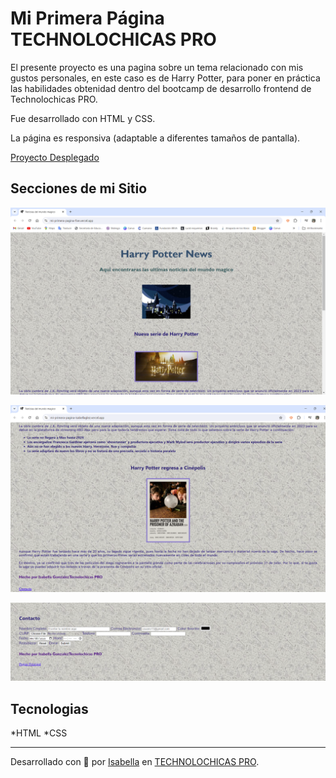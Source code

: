 #  Mi Primera Página TECHNOLOCHICAS PRO

El presente proyecto es una pagina sobre un tema relacionado con mis gustos personales, en este caso es de Harry Potter, para poner en práctica las habilidades obtenidad dentro del bootcamp de desarrollo frontend de Technolochicas PRO. 

Fue desarrollado con HTML y CSS. 

La página es responsiva (adaptable a diferentes tamaños de pantalla).

[Proyecto Desplegado](https://mi-primera-pagina-isabellaglez.vercel.app/)

## Secciones de mi Sitio
![Inicio](assets/readme/Inicio.png)

![Contenido](assets/readme/Contenido.png)

![Contacto](assets/readme/Contacto.png)


## Tecnologias
*HTML
*CSS
_ _ _

Desarrollado con 💜 por [Isabella](https://www.instagram.com/isa_glezeli/) en [TECHNOLOCHICAS PRO](https://tecnolochicas.mx/).
